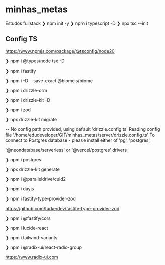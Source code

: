 # minhas_metas
Estudos fullstack
 ❯ npm init -y
 ❯ npm i typescript -D
 ❯ npx tsc --init

## Config TS
 https://www.npmjs.com/package/@tsconfig/node20

 ❯ npm i @types/node tsx -D

 ❯ npm i fastify

 ❯ npm i -D --save-exact @biomejs/biome

 ❯ npm i drizzle-orm

 ❯ npm i drizzle-kit -D

 ❯ npm i zod

 ❯ npx drizzle-kit migrate

-- No config path provided, using default 'drizzle.config.ts'
Reading config file '/home/edudeveloper/GIT/minhas_metas/server/drizzle.config.ts'
To connect to Postgres database - please install either of 'pg', 'postgres', 

'@neondatabase/serverless' or '@vercel/postgres' drivers

 ❯ npm i postgres

 ❯ npx drizzle-kit generate

 ❯ npm i @paralleldrive/cuid2

 ❯ npm i dayjs

 ❯ npm i fastify-type-provider-zod

 https://github.com/turkerdev/fastify-type-provider-zod
 
 ❯ npm i @fastify/cors

 ❯ npm i lucide-react

 ❯ npm i tailwind-variants

 ❯ npm i @radix-ui/react-radio-group

 https://www.radix-ui.com